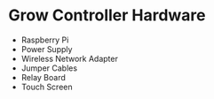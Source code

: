 Grow Controller Hardware
=======================

 * Raspberry Pi
 * Power Supply
 * Wireless Network Adapter
 * Jumper Cables
 * Relay Board
 * Touch Screen
